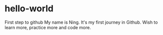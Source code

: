 # hello-world
First step to github
My name is Ning. It's my first journey in Github.
Wish to learn more, practice more and code more.
